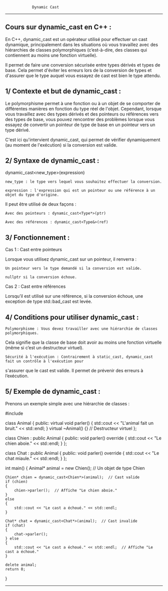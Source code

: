 				Dynamic Cast
******************************************************************************************************

Cours sur dynamic_cast en C++ :
-------------------------------

En C++, dynamic_cast est un opérateur utilisé pour effectuer un cast dynamique, principalement dans les situations où vous 
travaillez avec des hiérarchies de classes polymorphiques (c’est-à-dire, des classes qui contiennent au moins une fonction virtuelle).

Il permet de faire une conversion sécurisée entre types dérivés et types de base. Cela permet d'éviter les erreurs lors de la conversion de types et d'assurer que le type auquel vous essayez de cast est bien le type attendu.

1/ Contexte et but de dynamic_cast :
------------------------------------

Le polymorphisme permet à une fonction ou à un objet de se comporter de différentes manières en fonction du type réel de l'objet. 
Cependant, lorsque vous travaillez avec des types dérivés et des pointeurs ou références vers des types de base, vous pouvez rencontrer des problèmes lorsque vous essayez de convertir un pointeur de type de base en un pointeur vers un type dérivé.

C'est ici qu'intervient dynamic_cast, qui permet de vérifier dynamiquement (au moment de l'exécution) si la conversion est valide.

2/ Syntaxe de dynamic_cast :
----------------------------

dynamic_cast<new_type>(expression)

    new_type : le type vers lequel vous souhaitez effectuer la conversion.

    expression : l'expression qui est un pointeur ou une référence à un objet du type d'origine.

Il peut être utilisé de deux façons :

    Avec des pointeurs : dynamic_cast<Type*>(ptr)

    Avec des références : dynamic_cast<Type&>(ref)

3/ Fonctionnement :
-------------------

Cas 1 : Cast entre pointeurs

Lorsque vous utilisez dynamic_cast sur un pointeur, il renverra :

    Un pointeur vers le type demandé si la conversion est valide.

    nullptr si la conversion échoue.

Cas 2 : Cast entre références

Lorsqu’il est utilisé sur une référence, si la conversion échoue, une exception de type std::bad_cast est levée.

4/ Conditions pour utiliser dynamic_cast :
------------------------------------------

    Polymorphisme : Vous devez travailler avec une hiérarchie de classes polymorphiques. 
Cela signifie que la classe de base doit avoir au moins une fonction virtuelle (même si c’est un destructeur virtuel).

    Sécurité à l'exécution : Contrairement à static_cast, dynamic_cast fait un contrôle à l'exécution pour 
s'assurer que le cast est valide. Il permet de prévenir des erreurs à l’exécution.

5/ Exemple de dynamic_cast :
----------------------------

Prenons un exemple simple avec une hiérarchie de classes :

#include <iostream>

class Animal 
{
public:
    virtual void parler() { std::cout << "L'animal fait un bruit." << std::endl; }
    virtual ~Animal() {}  // Destructeur virtuel
};

class Chien : public Animal {
public:
    void parler() override { std::cout << "Le chien aboie." << std::endl; }
};

class Chat : public Animal 
{
public:
    void parler() override { std::cout << "Le chat miaule." << std::endl; }
};

int main() 
{
    Animal* animal = new Chien();  // Un objet de type Chien

    Chien* chien = dynamic_cast<Chien*>(animal);  // Cast valide
    if (chien) 
    {
        chien->parler();  // Affiche "Le chien aboie."
    } 
    else 
    {
        std::cout << "Le cast a échoué." << std::endl;
    }

    Chat* chat = dynamic_cast<Chat*>(animal);  // Cast invalide
    if (chat) 
    {
        chat->parler();
    } else 
    {
        std::cout << "Le cast a échoué." << std::endl;  // Affiche "Le cast a échoué."
    }

    delete animal;
    return 0;
}

*****************************************************************************************************************************
